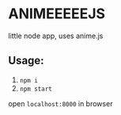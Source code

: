 # ANIMEEEEEJS

little node app,
uses anime.js

## Usage:
1. `npm i `
2. `npm start `

open `localhost:8000` in browser

